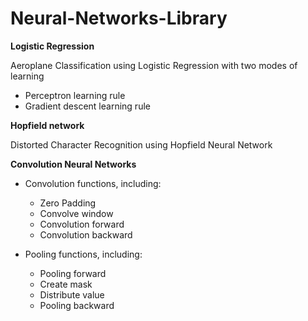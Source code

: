 # Neural-Networks-Library

**Logistic Regression**

Aeroplane Classification using Logistic Regression with two modes of learning
* Perceptron learning rule
* Gradient descent learning rule

**Hopfield network**

Distorted Character Recognition using Hopfield Neural Network

**Convolution Neural Networks**

* Convolution functions, including: 
  * Zero Padding 
  * Convolve window 
  * Convolution forward 
  * Convolution backward 
        
* Pooling functions, including:  
  * Pooling forward 
  * Create mask 
  * Distribute value 
  * Pooling backward
